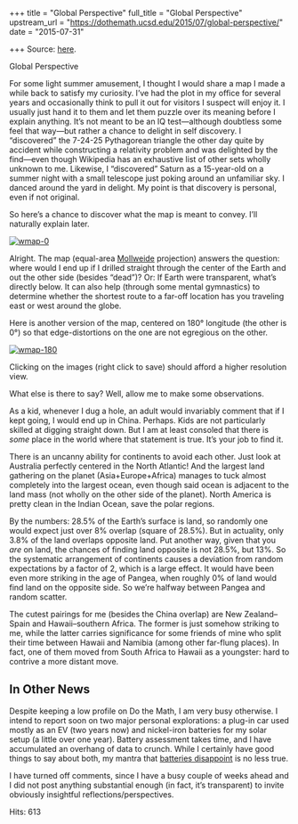 +++
title = "Global Perspective"
full_title = "Global Perspective"
upstream_url = "https://dothemath.ucsd.edu/2015/07/global-perspective/"
date = "2015-07-31"

+++
Source: [here](https://dothemath.ucsd.edu/2015/07/global-perspective/).

Global Perspective

For some light summer amusement, I thought I would share a map I made a while back to satisfy my curiosity. I’ve had the plot in my office for several years and occasionally think to pull it out for visitors I suspect will enjoy it. I usually just hand it to them and let them puzzle over its meaning before I explain anything. It’s not meant to be an IQ test—although doubtless some feel that way—but rather a chance to delight in self discovery. I “discovered” the 7-24-25 Pythagorean triangle the other day quite by accident while constructing a relativity problem and was delighted by the find—even though Wikipedia has an exhaustive list of other sets wholly unknown to me. Likewise, I “discovered” Saturn as a 15-year-old on a summer night with a small telescope just poking around an unfamiliar sky. I danced around the yard in delight. My point is that discovery is personal, even if not original.

So here’s a chance to discover what the map is meant to convey. I’ll naturally explain later.

[![wmap-0](https://dothemath.ucsd.edu/wp-content/uploads/2015/07/wmap-0-1024x518.png)](https://dothemath.ucsd.edu/wp-content/uploads/2015/07/wmap-0.png)

Alright. The map (equal-area [Mollweide](https://en.wikipedia.org/wiki/Mollweide_projection) projection) answers the question: where would I end up if I drilled straight through the center of the Earth and out the other side (besides “dead”)? Or: If Earth were transparent, what’s directly below. It can also help (through some mental gymnastics) to determine whether the shortest route to a far-off location has you traveling east or west around the globe.

Here is another version of the map, centered on 180° longitude (the other is 0°) so that edge-distortions on the one are not egregious on the other.

[![wmap-180](https://dothemath.ucsd.edu/wp-content/uploads/2015/07/wmap-180-1024x518.png)](https://dothemath.ucsd.edu/wp-content/uploads/2015/07/wmap-180.png)

Clicking on the images (right click to save) should afford a higher resolution view.

What else is there to say? Well, allow me to make some observations.

As a kid, whenever I dug a hole, an adult would invariably comment that if I kept going, I would end up in China. Perhaps. Kids are not particularly skilled at digging straight down. But I am at least consoled that there is *some* place in the world where that statement is true. It’s your job to find it.

There is an uncanny ability for continents to avoid each other. Just look at Australia perfectly centered in the North Atlantic! And the largest land gathering on the planet (Asia+Europe+Africa) manages to tuck almost completely into the largest ocean, even though said ocean is adjacent to the land mass (not wholly on the other side of the planet). North America is pretty clean in the Indian Ocean, save the polar regions.

By the numbers: 28.5% of the Earth’s surface is land, so randomly one would expect just over 8% overlap (square of 28.5%). But in actuality, only 3.8% of the land overlaps opposite land. Put another way, given that you *are* on land, the chances of finding land opposite is not 28.5%, but 13%. So the systematic arrangement of continents causes a deviation from random expectations by a factor of 2, which is a large effect. It would have been even more striking in the age of Pangea, when roughly 0% of land would find land on the opposite side. So we’re halfway between Pangea and random scatter.

The cutest pairings for me (besides the China overlap) are New Zealand–Spain and Hawaii–southern Africa. The former is just somehow striking to me, while the latter carries significance for some friends of mine who split their time between Hawaii and Namibia (among other far-flung places). In fact, one of them moved from South Africa to Hawaii as a youngster: hard to contrive a more distant move.

## In Other News

Despite keeping a low profile on Do the Math, I am very busy otherwise. I intend to report soon on two major personal explorations: a plug-in car used mostly as an EV (two years now) and nickel-iron batteries for my solar setup (a little over one year). Battery assessment takes time, and I have accumulated an overhang of data to crunch. While I certainly have good things to say about both, my mantra that [batteries disappoint](https://dothemath.ucsd.edu/2012/08/battery-performance-deficit-disorder/ "Battery Performance Deficit Disorder") is no less true.

I have turned off comments, since I have a busy couple of weeks ahead and I did not post anything substantial enough (in fact, it’s transparent) to invite obviously insightful reflections/perspectives.

Hits: 613

[](https://www.addtoany.com/add_to/facebook?linkurl=https%3A%2F%2Fdothemath.ucsd.edu%2F2015%2F07%2Fglobal-perspective%2F&linkname=Global%20Perspective "Facebook")[](https://www.addtoany.com/add_to/twitter?linkurl=https%3A%2F%2Fdothemath.ucsd.edu%2F2015%2F07%2Fglobal-perspective%2F&linkname=Global%20Perspective "Twitter")[](https://www.addtoany.com/add_to/email?linkurl=https%3A%2F%2Fdothemath.ucsd.edu%2F2015%2F07%2Fglobal-perspective%2F&linkname=Global%20Perspective "Email")[](https://www.addtoany.com/share)
